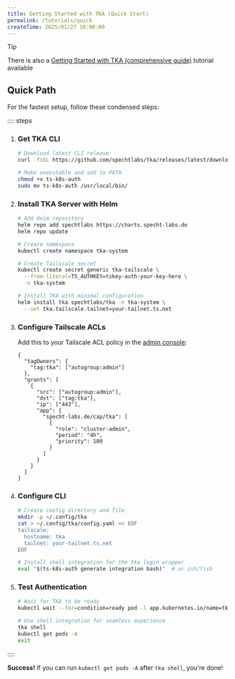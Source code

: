 ```yaml
---
title: Getting Started with TKA (Quick Start)
permalink: /tutorials/quick
createTime: 2025/01/27 10:00:00
---
```


> [!TIP]
> There is also a [Getting Started with TKA (comprehensive guide)](./comprehensive.md) tutorial available

<!-- @include: prerequisites.md -->

## Quick Path

For the fastest setup, follow these condensed steps:

:::: steps

1. ### Get TKA CLI

   ```bash
   # Download latest CLI release
   curl -fsSL https://github.com/spechtlabs/tka/releases/latest/download/ts-k8s-auth-linux-amd64 -o ts-k8s-auth

   # Make executable and add to PATH
   chmod +x ts-k8s-auth
   sudo mv ts-k8s-auth /usr/local/bin/
   ```

2. ### Install TKA Server with Helm

   ```bash
   # Add Helm repository
   helm repo add spechtlabs https://charts.specht-labs.de
   helm repo update

   # Create namespace
   kubectl create namespace tka-system

   # Create Tailscale secret
   kubectl create secret generic tka-tailscale \
     --from-literal=TS_AUTHKEY=tskey-auth-your-key-here \
     -n tka-system

   # Install TKA with minimal configuration
   helm install tka spechtlabs/tka -n tka-system \
     --set tka.tailscale.tailnet=your-tailnet.ts.net
   ```

3. ### Configure Tailscale ACLs

   Add this to your Tailscale ACL policy in the [admin console](https://login.tailscale.com/admin/acls):

   ```jsonc
   {
     "tagOwners": {
       "tag:tka": ["autogroup:admin"]
     },
     "grants": [
       {
         "src": ["autogroup:admin"],
         "dst": ["tag:tka"],
         "ip": ["443"],
         "app": {
           "specht-labs.de/cap/tka": [
             {
               "role": "cluster-admin",
               "period": "4h",
               "priority": 100
             }
           ]
         }
       }
     ]
   }
   ```

4. ### Configure CLI

   ```bash
   # Create config directory and file
   mkdir -p ~/.config/tka
   cat > ~/.config/tka/config.yaml << EOF
   tailscale:
     hostname: tka
     tailnet: your-tailnet.ts.net
   EOF

   # Install shell integration for the tka login wrapper
   eval "$(ts-k8s-auth generate integration bash)"  # or zsh/fish
   ```

5. ### Test Authentication

   ```bash
   # Wait for TKA to be ready
   kubectl wait --for=condition=ready pod -l app.kubernetes.io/name=tka -n tka-system

   # Use shell integration for seamless experience
   tka shell
   kubectl get pods -A
   exit
   ```

::::

**Success!** If you can run `kubectl get pods -A` after `tka shell`, you're done!

<!-- @include: troubleshooting_and_next_steps.md -->
